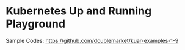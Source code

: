 # Kubernetes Up and Running Playground

Sample Codes: https://github.com/doublemarket/kuar-examples-1-9
